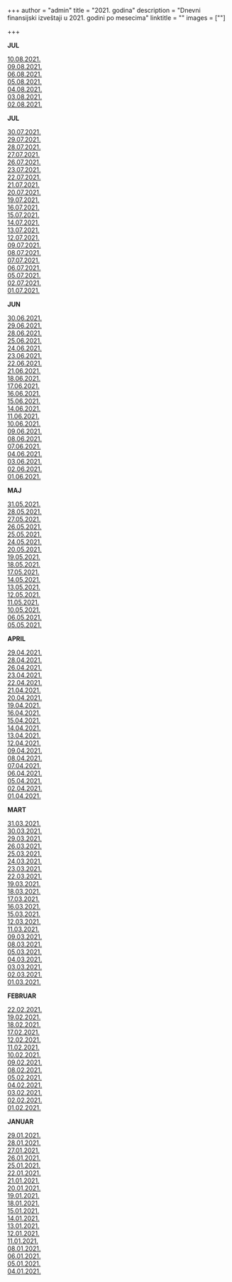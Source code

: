 +++
author = "admin"
title = "2021. godina"
description = "Dnevni finansijski izveštaji u 2021. godini po mesecima"
linktitle = ""
images = [""]

+++

**JUL**

[10.08.2021.](/docs/finansijski_izvestaji/dfi/2021/08/20210810.pdf)  
[09.08.2021.](/docs/finansijski_izvestaji/dfi/2021/08/20210809.pdf)  
[06.08.2021.](/docs/finansijski_izvestaji/dfi/2021/08/20210806.pdf)  
[05.08.2021.](/docs/finansijski_izvestaji/dfi/2021/08/20210805.pdf)  
[04.08.2021.](/docs/finansijski_izvestaji/dfi/2021/08/20210804.pdf)  
[03.08.2021.](/docs/finansijski_izvestaji/dfi/2021/08/20210803.pdf)  
[02.08.2021.](/docs/finansijski_izvestaji/dfi/2021/08/20210802.pdf)  

**JUL**

[30.07.2021.](/docs/finansijski_izvestaji/dfi/2021/07/20210730.pdf)  
[29.07.2021.](/docs/finansijski_izvestaji/dfi/2021/07/20210729.pdf)  
[28.07.2021.](/docs/finansijski_izvestaji/dfi/2021/07/20210728.pdf)  
[27.07.2021.](/docs/finansijski_izvestaji/dfi/2021/07/20210727.pdf)  
[26.07.2021.](/docs/finansijski_izvestaji/dfi/2021/07/20210726.pdf)  
[23.07.2021.](/docs/finansijski_izvestaji/dfi/2021/07/20210723.pdf)  
[22.07.2021.](/docs/finansijski_izvestaji/dfi/2021/07/20210722.pdf)  
[21.07.2021.](/docs/finansijski_izvestaji/dfi/2021/07/20210721.pdf)  
[20.07.2021.](/docs/finansijski_izvestaji/dfi/2021/07/20210720.pdf)  
[19.07.2021.](/docs/finansijski_izvestaji/dfi/2021/07/20210719.pdf)  
[16.07.2021.](/docs/finansijski_izvestaji/dfi/2021/07/20210716.pdf)  
[15.07.2021.](/docs/finansijski_izvestaji/dfi/2021/07/20210715.pdf)  
[14.07.2021.](/docs/finansijski_izvestaji/dfi/2021/07/20210714.pdf)  
[13.07.2021.](/docs/finansijski_izvestaji/dfi/2021/07/20210713.pdf)  
[12.07.2021.](/docs/finansijski_izvestaji/dfi/2021/07/20210712.pdf)  
[09.07.2021.](/docs/finansijski_izvestaji/dfi/2021/07/20210709.pdf)  
[08.07.2021.](/docs/finansijski_izvestaji/dfi/2021/07/20210708.pdf)  
[07.07.2021.](/docs/finansijski_izvestaji/dfi/2021/07/20210707.pdf)  
[06.07.2021.](/docs/finansijski_izvestaji/dfi/2021/07/20210706.pdf)  
[05.07.2021.](/docs/finansijski_izvestaji/dfi/2021/07/20210705.pdf)  
[02.07.2021.](/docs/finansijski_izvestaji/dfi/2021/07/20210702.pdf)  
[01.07.2021.](/docs/finansijski_izvestaji/dfi/2021/07/20210701.pdf)  

**JUN**

[30.06.2021.](/docs/finansijski_izvestaji/dfi/2021/06/20210630.pdf)  
[29.06.2021.](/docs/finansijski_izvestaji/dfi/2021/06/20210629.pdf)  
[28.06.2021.](/docs/finansijski_izvestaji/dfi/2021/06/20210628.pdf)  
[25.06.2021.](/docs/finansijski_izvestaji/dfi/2021/06/20210625.pdf)  
[24.06.2021.](/docs/finansijski_izvestaji/dfi/2021/06/20210624.pdf)  
[23.06.2021.](/docs/finansijski_izvestaji/dfi/2021/06/20210623.pdf)  
[22.06.2021.](/docs/finansijski_izvestaji/dfi/2021/06/20210622.pdf)  
[21.06.2021.](/docs/finansijski_izvestaji/dfi/2021/06/20210621.pdf)  
[18.06.2021.](/docs/finansijski_izvestaji/dfi/2021/06/20210618.pdf)  
[17.06.2021.](/docs/finansijski_izvestaji/dfi/2021/06/20210617.pdf)  
[16.06.2021.](/docs/finansijski_izvestaji/dfi/2021/06/20210616.pdf)  
[15.06.2021.](/docs/finansijski_izvestaji/dfi/2021/06/20210615.pdf)  
[14.06.2021.](/docs/finansijski_izvestaji/dfi/2021/06/20210614.pdf)  
[11.06.2021.](/docs/finansijski_izvestaji/dfi/2021/06/20210611.pdf)  
[10.06.2021.](/docs/finansijski_izvestaji/dfi/2021/06/20210610.pdf)  
[09.06.2021.](/docs/finansijski_izvestaji/dfi/2021/06/20210609.pdf)  
[08.06.2021.](/docs/finansijski_izvestaji/dfi/2021/06/20210608.pdf)  
[07.06.2021.](/docs/finansijski_izvestaji/dfi/2021/06/20210607.pdf)  
[04.06.2021.](/docs/finansijski_izvestaji/dfi/2021/06/20210604.pdf)  
[03.06.2021.](/docs/finansijski_izvestaji/dfi/2021/06/20210603.pdf)  
[02.06.2021.](/docs/finansijski_izvestaji/dfi/2021/06/20210602.pdf)  
[01.06.2021.](/docs/finansijski_izvestaji/dfi/2021/06/20210601.pdf)  

**MAJ**

[31.05.2021.](/docs/finansijski_izvestaji/dfi/2021/05/20210531.pdf)  
[28.05.2021.](/docs/finansijski_izvestaji/dfi/2021/05/20210528.pdf)  
[27.05.2021.](/docs/finansijski_izvestaji/dfi/2021/05/20210527.pdf)  
[26.05.2021.](/docs/finansijski_izvestaji/dfi/2021/05/20210526.pdf)  
[25.05.2021.](/docs/finansijski_izvestaji/dfi/2021/05/20210525.pdf)  
[24.05.2021.](/docs/finansijski_izvestaji/dfi/2021/05/20210524.pdf)  
[20.05.2021.](/docs/finansijski_izvestaji/dfi/2021/05/20210520.pdf)  
[19.05.2021.](/docs/finansijski_izvestaji/dfi/2021/05/20210519.pdf)  
[18.05.2021.](/docs/finansijski_izvestaji/dfi/2021/05/20210518.pdf)  
[17.05.2021.](/docs/finansijski_izvestaji/dfi/2021/05/20210517.pdf)  
[14.05.2021.](/docs/finansijski_izvestaji/dfi/2021/05/20210514.pdf)  
[13.05.2021.](/docs/finansijski_izvestaji/dfi/2021/05/20210513.pdf)  
[12.05.2021.](/docs/finansijski_izvestaji/dfi/2021/05/20210512.pdf)  
[11.05.2021.](/docs/finansijski_izvestaji/dfi/2021/05/20210511.pdf)  
[10.05.2021.](/docs/finansijski_izvestaji/dfi/2021/05/20210510.pdf)  
[06.05.2021.](/docs/finansijski_izvestaji/dfi/2021/05/20210506.pdf)  
[05.05.2021.](/docs/finansijski_izvestaji/dfi/2021/05/20210505.pdf)  

**APRIL**

[29.04.2021.](/docs/finansijski_izvestaji/dfi/2021/04/20210429.pdf)  
[28.04.2021.](/docs/finansijski_izvestaji/dfi/2021/04/20210428.pdf)  
[26.04.2021.](/docs/finansijski_izvestaji/dfi/2021/04/20210426.pdf)  
[23.04.2021.](/docs/finansijski_izvestaji/dfi/2021/04/20210423.pdf)  
[22.04.2021.](/docs/finansijski_izvestaji/dfi/2021/04/20210422.pdf)  
[21.04.2021.](/docs/finansijski_izvestaji/dfi/2021/04/20210421.pdf)  
[20.04.2021.](/docs/finansijski_izvestaji/dfi/2021/04/20210420.pdf)  
[19.04.2021.](/docs/finansijski_izvestaji/dfi/2021/04/20210419.pdf)  
[16.04.2021.](/docs/finansijski_izvestaji/dfi/2021/04/20210416.pdf)  
[15.04.2021.](/docs/finansijski_izvestaji/dfi/2021/04/20210415.pdf)  
[14.04.2021.](/docs/finansijski_izvestaji/dfi/2021/04/20210414.pdf)  
[13.04.2021.](/docs/finansijski_izvestaji/dfi/2021/04/20210413.pdf)  
[12.04.2021.](/docs/finansijski_izvestaji/dfi/2021/04/20210412.pdf)  
[09.04.2021.](/docs/finansijski_izvestaji/dfi/2021/04/20210409.pdf)  
[08.04.2021.](/docs/finansijski_izvestaji/dfi/2021/04/20210408.pdf)  
[07.04.2021.](/docs/finansijski_izvestaji/dfi/2021/04/20210407.pdf)  
[06.04.2021.](/docs/finansijski_izvestaji/dfi/2021/04/20210406.pdf)  
[05.04.2021.](/docs/finansijski_izvestaji/dfi/2021/04/20210405.pdf)  
[02.04.2021.](/docs/finansijski_izvestaji/dfi/2021/04/20210402.pdf)  
[01.04.2021.](/docs/finansijski_izvestaji/dfi/2021/04/20210401.pdf)

**MART**

[31.03.2021.](/docs/finansijski_izvestaji/dfi/2021/03/20210331.pdf)  
[30.03.2021.](/docs/finansijski_izvestaji/dfi/2021/03/20210330.pdf)  
[29.03.2021.](/docs/finansijski_izvestaji/dfi/2021/03/20210329.pdf)  
[26.03.2021.](/docs/finansijski_izvestaji/dfi/2021/03/20210326.pdf)  
[25.03.2021.](/docs/finansijski_izvestaji/dfi/2021/03/20210325.pdf)  
[24.03.2021.](/docs/finansijski_izvestaji/dfi/2021/03/20210324.pdf)  
[23.03.2021.](/docs/finansijski_izvestaji/dfi/2021/03/20210323.pdf)  
[22.03.2021.](/docs/finansijski_izvestaji/dfi/2021/03/20210322.pdf)  
[19.03.2021.](/docs/finansijski_izvestaji/dfi/2021/03/20210319.pdf)  
[18.03.2021.](/docs/finansijski_izvestaji/dfi/2021/03/20210318.pdf)  
[17.03.2021.](/docs/finansijski_izvestaji/dfi/2021/03/20210317.pdf)  
[16.03.2021.](/docs/finansijski_izvestaji/dfi/2021/03/20210316.pdf)  
[15.03.2021.](/docs/finansijski_izvestaji/dfi/2021/03/20210315.pdf)  
[12.03.2021.](/docs/finansijski_izvestaji/dfi/2021/03/20210312.pdf)  
[11.03.2021.](/docs/finansijski_izvestaji/dfi/2021/03/20210311.pdf)  
[09.03.2021.](/docs/finansijski_izvestaji/dfi/2021/03/20210309.pdf)  
[08.03.2021.](/docs/finansijski_izvestaji/dfi/2021/03/20210308.pdf)  
[05.03.2021.](/docs/finansijski_izvestaji/dfi/2021/03/20210305.pdf)  
[04.03.2021.](/docs/finansijski_izvestaji/dfi/2021/03/20210304.pdf)  
[03.03.2021.](/docs/finansijski_izvestaji/dfi/2021/03/20210303.pdf)  
[02.03.2021.](/docs/finansijski_izvestaji/dfi/2021/03/20210302.pdf)  
[01.03.2021.](/docs/finansijski_izvestaji/dfi/2021/03/20210301.pdf)

**FEBRUAR**

[22.02.2021.](/docs/finansijski_izvestaji/dfi/2021/02/20210222.pdf)  
[19.02.2021.](/docs/finansijski_izvestaji/dfi/2021/02/20210219.pdf)  
[18.02.2021.](/docs/finansijski_izvestaji/dfi/2021/02/20210218.pdf)  
[17.02.2021.](/docs/finansijski_izvestaji/dfi/2021/02/20210217.pdf)  
[12.02.2021.](/docs/finansijski_izvestaji/dfi/2021/02/20210212.pdf)  
[11.02.2021.](/docs/finansijski_izvestaji/dfi/2021/02/20210211.pdf)  
[10.02.2021.](/docs/finansijski_izvestaji/dfi/2021/02/20210210.pdf)  
[09.02.2021.](/docs/finansijski_izvestaji/dfi/2021/02/20210209.pdf)  
[08.02.2021.](/docs/finansijski_izvestaji/dfi/2021/02/20210208.pdf)  
[05.02.2021.](/docs/finansijski_izvestaji/dfi/2021/02/20210205.pdf)  
[04.02.2021.](/docs/finansijski_izvestaji/dfi/2021/02/20210204.pdf)  
[03.02.2021.](/docs/finansijski_izvestaji/dfi/2021/02/20210203.pdf)  
[02.02.2021.](/docs/finansijski_izvestaji/dfi/2021/02/20210202.pdf)  
[01.02.2021.](/docs/finansijski_izvestaji/dfi/2021/02/20210201.pdf)

**JANUAR**

[29.01.2021.](/docs/finansijski_izvestaji/dfi/2021/01/20210129.pdf)  
[28.01.2021.](/docs/finansijski_izvestaji/dfi/2021/01/20210128.pdf)  
[27.01.2021.](/docs/finansijski_izvestaji/dfi/2021/01/20210127.pdf)  
[26.01.2021.](/docs/finansijski_izvestaji/dfi/2021/01/20210126.pdf)  
[25.01.2021.](/docs/finansijski_izvestaji/dfi/2021/01/20210125.pdf)  
[22.01.2021.](/docs/finansijski_izvestaji/dfi/2021/01/20210122.pdf)  
[21.01.2021.](/docs/finansijski_izvestaji/dfi/2021/01/20210121.pdf)  
[20.01.2021.](/docs/finansijski_izvestaji/dfi/2021/01/20210120.pdf)  
[19.01.2021.](/docs/finansijski_izvestaji/dfi/2021/01/20210119.pdf)  
[18.01.2021.](/docs/finansijski_izvestaji/dfi/2021/01/20210118.pdf)  
[15.01.2021.](/docs/finansijski_izvestaji/dfi/2021/01/20210115.pdf)  
[14.01.2021.](/docs/finansijski_izvestaji/dfi/2021/01/20210114.pdf)  
[13.01.2021.](/docs/finansijski_izvestaji/dfi/2021/01/20210113.pdf)  
[12.01.2021.](/docs/finansijski_izvestaji/dfi/2021/01/20210112.pdf)  
[11.01.2021.](/docs/finansijski_izvestaji/dfi/2021/01/20210111.pdf)  
[08.01.2021.](/docs/finansijski_izvestaji/dfi/2021/01/20210108.pdf)  
[06.01.2021.](/docs/finansijski_izvestaji/dfi/2021/01/20210106.pdf)  
[05.01.2021.](/docs/finansijski_izvestaji/dfi/2021/01/20210105.pdf)  
[04.01.2021.](/docs/finansijski_izvestaji/dfi/2021/01/20210104.pdf)

